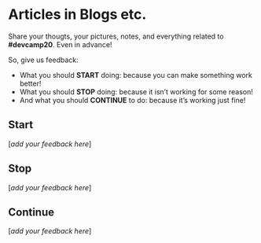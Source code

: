 # Articles in Blogs etc.

Share your thougts, your pictures, notes, and everything related to **#devcamp20**. Even in advance!

So, give us feedback:

* What you should **START** doing: because you can make something work better!
* What you should **STOP** doing: because it isn’t working for some reason!
* And what you should **CONTINUE** to do: because it’s working just fine!

## Start

[_add your feedback here_]

## Stop

[_add your feedback here_]

## Continue

[_add your feedback here_]
